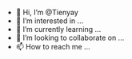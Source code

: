 - 👋 Hi, I’m @Tienyay
- 👀 I’m interested in ...
- 🌱 I’m currently learning ...
- 💞️ I’m looking to collaborate on ...
- 📫 How to reach me ...

<!---
Tienyay/Tienyay is a ✨ special ✨ repository because its `README.md` (this file) appears on your GitHub profile.
You can click the Preview link to take a look at your changes.
--->
